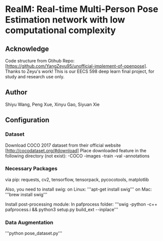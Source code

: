 # RealM: Real-time Multi-Person Pose Estimation network with low computational complexity

## Acknowledge
Code structure from Gtihub Repo: [https://github.com/YangZeyu95/unofficial-implement-of-openpose]. Thanks to Zeyu's work!
This is our EECS 598 deep learn final project, for study and research use only. 

## Author
Shiyu Wang, Peng Xue, Xinyu Gao, Siyuan Xie

## Configuration
### Dataset
Download COCO 2017 dataset from their official website [http://cocodataset.org/#download]
Place downloaded feature in the following directory (not exist):
-COCO
    -images
        -train
        -val
    -annotations

### Necessary Packages
via pip: requests, cv2, tensorflow, tensorpack, pycocotools, matplotlib

Also, you need to install swig:
on Linux: '''apt-get install swig'''
on Mac: '''brew install swig'''

Install post-processing module:
In pafprocess folder: 
'''swig -python -c++ pafprocess.i && python3 setup.py build_ext --inplace'''

### Data Augmentation
'''python pose_dataset.py'''
